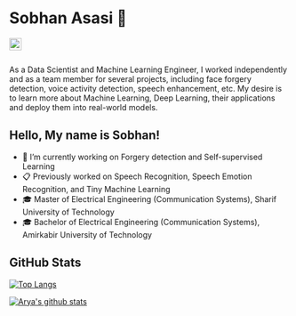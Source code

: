 # Sobhan Asasi 👋
<a href="https://www.linkedin.com/in/sobhan-asasi/">
  <img align="left" alt="Sobhan's LinkedIn" width="22px" src="https://user-images.githubusercontent.com/30603302/178332458-6c20ad98-ca7f-44a3-b09b-2849cf7fcaed.png" />
</a>
<br/ ><br/ >

As a Data Scientist and Machine Learning Engineer, I worked independently and as a team member for several projects, including face forgery detection, voice activity detection, speech enhancement, etc. My desire is to learn more about Machine Learning, Deep Learning, their applications and deploy them into real-world models.


## Hello, My name is Sobhan!
- 🔭 I’m currently working on Forgery detection and Self-supervised Learning
- 📋 Previously worked on Speech Recognition, Speech Emotion Recognition, and Tiny Machine Learning
- 🎓 Master of Electrical Engineering (Communication Systems), Sharif University of Technology
- 🎓 Bachelor of Electrical Engineering (Communication Systems), Amirkabir University of Technology

## GitHub Stats

[![Top Langs](https://github-readme-stats.vercel.app/api/top-langs/?username=elsobhano&layout=compact)](https://github.com/anuraghazra/github-readme-stats)

[![Arya's github stats](https://github-readme-stats.vercel.app/api?username=elsobhano&theme=tokyonight&show_icons=true)](https://github.com/anuraghazra/github-readme-stats)
